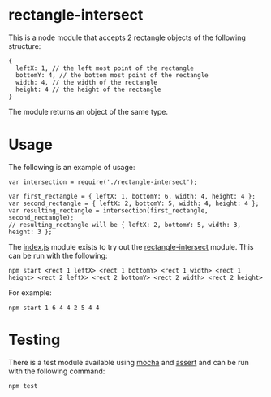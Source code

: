 # rectangle-intersect

This is a node module that accepts 2 rectangle objects of the following structure:

    {
      leftX: 1, // the left most point of the rectangle
      bottomY: 4, // the bottom most point of the rectangle
      width: 4, // the width of the rectangle
      height: 4 // the height of the rectangle
    }
    
The module returns an object of the same type.

# Usage

The following is an example of usage:

    var intersection = require('./rectangle-intersect');
    
    var first_rectangle = { leftX: 1, bottomY: 6, width: 4, height: 4 };
    var second_rectangle = { leftX: 2, bottomY: 5, width: 4, height: 4 };
    var resulting_rectangle = intersection(first_rectangle, second_rectangle);
    // resulting_rectangle will be { leftX: 2, bottomY: 5, width: 3, height: 3 };

The [index.js](index.js) module exists to try out the [rectangle-intersect](rectangle-intersect.js) module. This can be run with the following:

    npm start <rect 1 leftX> <rect 1 bottomY> <rect 1 width> <rect 1 height> <rect 2 leftX> <rect 2 bottomY> <rect 2 width> <rect 2 height>
    
For example:

    npm start 1 6 4 4 2 5 4 4

# Testing

There is a test module available using [mocha](https://www.npmjs.com/package/mocha) and [assert](https://www.npmjs.com/package/assert) and can be run with the following command:

    npm test
